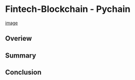 # Fintech-Blockchain - Pychain

[image](Images/Blockchain_image)

## Overiew 
## Summary
## Conclusion
